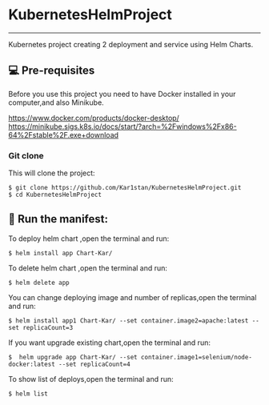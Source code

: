 # KubernetesHelmProject
***
Kubernetes project creating 2 deployment and service using Helm Charts. 

## 💻 Pre-requisites

Before you use this project you need to have Docker installed in your computer,and also Minikube.

https://www.docker.com/products/docker-desktop/
https://minikube.sigs.k8s.io/docs/start/?arch=%2Fwindows%2Fx86-64%2Fstable%2F.exe+download

### Git clone
This will clone the project:
```
$ git clone https://github.com/Kar1stan/KubernetesHelmProject.git
$ cd KubernetesHelmProject
```

## 🚀 Run the manifest: 
To deploy helm chart ,open the terminal and run:
```
$ helm install app Chart-Kar/
```
To delete helm chart ,open the terminal and run:
```
$ helm delete app
```
You can change deploying image and number of replicas,open the terminal and run:
```
$ helm install app1 Chart-Kar/ --set container.image2=apache:latest --set replicaCount=3
```
If you want upgrade existing chart,open the terminal and run:
```
$  helm upgrade app Chart-Kar/ --set container.image1=selenium/node-docker:latest --set replicaCount=4
```
To show list of deploys,open the terminal and run:
```
$ helm list
```
